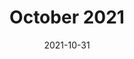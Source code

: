 ---
title: October 2021
date: '2021-10-31'
category: monthly issue
layout: monthly_issue
folder: october2021issue
volume: 1
issue: 4
---